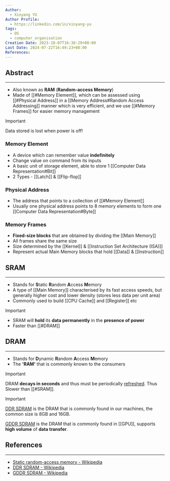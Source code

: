 ```yaml
---
Author:
  - Xinyang YU
Author Profile:
  - https://linkedin.com/in/xinyang-yu
tags:
  - OS
  - computer_organisation
Creation Date: 2023-10-07T16:38:29+08:00
Last Date: 2024-07-22T16:49:23+08:00
References: 
---
```

## Abstract
---
- Also known as **RAM** (**Random-access Memory**)
- Made of [[#Memory Element]], which can be assessed using [[#Physical Address]] in a [[Memory Address#Random Access Addressing]] manner which is very efficient, and we use [[#Memory Frames]] for easier memory management 

>[!important]
> Data stored is lost when power is off!


### Memory Element
- A device which can remember value **indefinitely**
- Change value on command from its inputs
- A basic unit of storage element, able to store 1 [[Computer Data Representation#Bit]]
- 2 Types - [[Latch]] & [[Flip-flop]]

### Physical Address
- The address that points to a collection of [[#Memory Element]]
- Usually one physical address points to 8 memory elements to form one [[Computer Data Representation#Byte]]

### Memory Frames
- **Fixed-size blocks** that are obtained by dividing the [[Main Memory]]
- All frames share the same size 
- Size determined by the [[Kernel]] & [[Instruction Set Architecture (ISA)]]
- Represent actual Main Memory blocks that hold [[Data]] & [[Instruction]]


## SRAM
---
- Stands for **S**tatic **R**andom **A**ccess **M**emory
- A type of [[Main Memory]] characterised by its fast access speeds, but generally higher cost and lower density (stores less data per unit area)
- Commonly used to build [[CPU Cache]] and [[Register]] etc

>[!important]
> - SRAM will **hold** its **data permanently** in the **presence of power**
> - Faster than [[#DRAM]]

## DRAM
---
- Stands for **D**ynamic **R**andom **A**ccess **M**emory
- The **'RAM'** that is commonly known to the consumers 

>[!important]
> DRAM **decays in seconds** and thus must be periodically [refreshed](https://en.wikipedia.org/wiki/Memory_refresh "Memory refresh"). Thus Slower than [[#SRAM]].

>[!important]
> [DDR SDRAM](https://en.wikipedia.org/wiki/DDR_SDRAM) is the DRAM that is commonly found in our machines, the common size is 8GB and 16GB.
> 
> [GDDR SDRAM](https://en.wikipedia.org/wiki/GDDR_SDRAM) is the DRAM that is commonly found in [[GPU]], supports **high volume** of **data transfer**.

## References
---
- [Static random-access memory - Wikipedia](https://en.wikipedia.org/wiki/Static_random-access_memory)
- [DDR SDRAM - Wikipedia](https://en.wikipedia.org/wiki/DDR_SDRAM)
- [GDDR SDRAM - Wikipedia](https://en.wikipedia.org/wiki/GDDR_SDRAM)